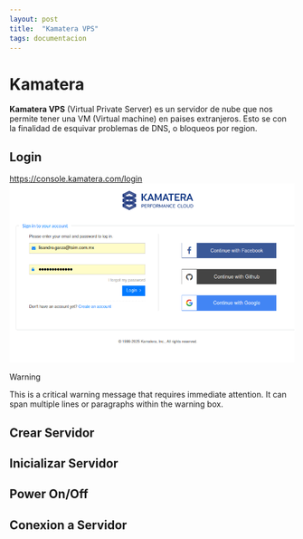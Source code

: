 ```yaml
---
layout: post
title:  "Kamatera VPS"
tags: documentacion
---
```

# Kamatera
**Kamatera VPS** (Virtual Private Server) es un servidor de nube que nos permite tener una VM (Virtual machine) en paises extranjeros.
Esto se con la finalidad de esquivar problemas de DNS, o bloqueos por region.

## Login
<https://console.kamatera.com/login>
![Image](/assets/images/20251001/01.png)

> [!WARNING]
> This is a critical warning message that requires immediate attention.
> It can span multiple lines or paragraphs within the warning box.

## Crear Servidor

## Inicializar Servidor

## Power On/Off

## Conexion a Servidor
